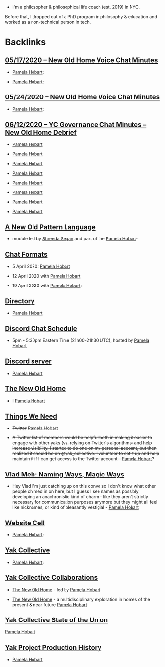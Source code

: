 - I'm a philosopher & philosophical life coach (est. 2019) in NYC. 

Before that, I dropped out of a PhD program in philosophy & education and worked as a non-technical person in tech. 



# Backlinks
## [05/17/2020 – New Old Home Voice Chat Minutes](<05/17/2020 – New Old Home Voice Chat Minutes.md>)
- [Pamela Hobart](<Pamela Hobart.md>):

- [Pamela Hobart](<Pamela Hobart.md>):

## [05/24/2020 – New Old Home Voice Chat Minutes](<05/24/2020 – New Old Home Voice Chat Minutes.md>)
- [Pamela Hobart](<Pamela Hobart.md>):

## [06/12/2020 – YC Governance Chat Minutes – New Old Home Debrief](<06/12/2020 – YC Governance Chat Minutes – New Old Home Debrief.md>)
- [Pamela Hobart](<Pamela Hobart.md>)

- [Pamela Hobart](<Pamela Hobart.md>)

- [Pamela Hobart](<Pamela Hobart.md>)

- [Pamela Hobart](<Pamela Hobart.md>)

- [Pamela Hobart](<Pamela Hobart.md>)

- [Pamela Hobart](<Pamela Hobart.md>)

- [Pamela Hobart](<Pamela Hobart.md>)

- [Pamela Hobart](<Pamela Hobart.md>)

## [A New Old Pattern Language](<A New Old Pattern Language.md>)
- module led by [Shreeda Segan](<Shreeda Segan.md>) and part of the [Pamela Hobart](<Pamela Hobart.md>)-

## [Chat Formats](<Chat Formats.md>)
- 5 April 2020: [Pamela Hobart](<Pamela Hobart.md>)

- 12 April 2020 with [Pamela Hobart](<Pamela Hobart.md>)

- 19 April 2020 with [Pamela Hobart](<Pamela Hobart.md>):

## [Directory](<Directory.md>)
- [Pamela Hobart](<Pamela Hobart.md>)

## [Discord Chat Schedule](<Discord Chat Schedule.md>)
- 5pm - 5:30pm Eastern Time (21h00-21h30 UTC), hosted by [Pamela Hobart](<Pamela Hobart.md>)

## [Discord server](<Discord server.md>)
- [Pamela Hobart](<Pamela Hobart.md>)

## [The New Old Home](<The New Old Home.md>)
- I [Pamela Hobart](<Pamela Hobart.md>)

## [Things We Need](<Things We Need.md>)
- ~~Twitter~~   [Pamela Hobart](<Pamela Hobart.md>)

- ~~A Twitter list of members would be helpful both in making it easier to engage with other yaks (vs. relying on Twitter's algorithms) and help increase visibility. I started to do one on my personal account, but then realized it should be on @yak_collective. I volunteer to set it up and help maintain it if I can get access to the Twitter account~~—[Pamela Hobart](<Pamela Hobart.md>)?

## [Vlad Meh: Naming Ways, Magic Ways](<Vlad Meh: Naming Ways, Magic Ways.md>)
- Hey Vlad I'm just catching up on this convo so I don't know what other people chimed in on here, but I guess I see names as possibly developing an anachronistic kind of charm - like they aren't strictly necessary for communication purposes anymore but they might all feel like nicknames, or kind of pleasantly vestigial - [Pamela Hobart](<Pamela Hobart.md>)

## [Website Cell](<Website Cell.md>)
- [Pamela Hobart](<Pamela Hobart.md>):

## [Yak Collective](<Yak Collective.md>)
- [Pamela Hobart](<Pamela Hobart.md>):

## [Yak Collective Collaborations](<Yak Collective Collaborations.md>)
- [The New Old Home](<The New Old Home.md>) - led by  [Pamela Hobart](<Pamela Hobart.md>)

- [The New Old Home](<The New Old Home.md>) - a multidisciplinary exploration in homes of the present & near future  [Pamela Hobart](<Pamela Hobart.md>)

## [Yak Collective State of the Union](<Yak Collective State of the Union.md>)
[Pamela Hobart](<Pamela Hobart.md>)

## [Yak Project Production History](<Yak Project Production History.md>)
- [Pamela Hobart](<Pamela Hobart.md>)

